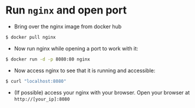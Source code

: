 # Run `nginx` and open port

* Bring over the nginx image from docker hub

```bash
$ docker pull nginx
```

* Now run nginx while opening a port to work with it:

```bash
$ docker run -d -p 8080:80 nginx
```

* Now access nginx to see that it is running and accessible:

```bash
$ curl "localhost:8080"
```

* (If possible) access your nginx with your browser.
Open your browser at `http://[your_ip]:8080`
